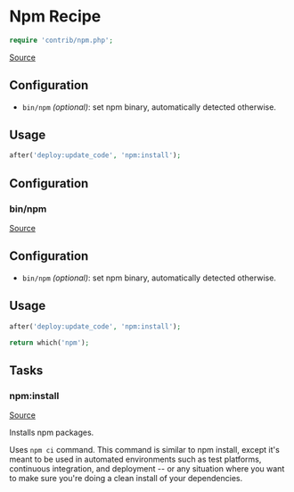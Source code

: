 <!-- DO NOT EDIT THIS FILE! -->
<!-- Instead edit contrib/npm.php -->
<!-- Then run bin/docgen -->

# Npm Recipe

```php
require 'contrib/npm.php';
```

[Source](/contrib/npm.php)



## Configuration
- `bin/npm` *(optional)*: set npm binary, automatically detected otherwise.
## Usage
```php
after('deploy:update_code', 'npm:install');
```


## Configuration
### bin/npm
[Source](https://github.com/deployphp/deployer/blob/master/contrib/npm.php#L17)

## Configuration
- `bin/npm` *(optional)*: set npm binary, automatically detected otherwise.
## Usage
```php
after('deploy:update_code', 'npm:install');
```

```php title="Default value"
return which('npm');
```



## Tasks

### npm:install
[Source](https://github.com/deployphp/deployer/blob/master/contrib/npm.php#L27)

Installs npm packages.

Uses `npm ci` command. This command is similar to npm install,
except it's meant to be used in automated environments such as
test platforms, continuous integration, and deployment -- or
any situation where you want to make sure you're doing a clean
install of your dependencies.


